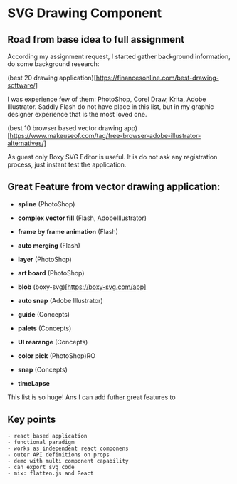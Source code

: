# SVG Drawing Component

## Road from base idea to full assignment

According my assignment request, I started gather background information, do some background research:

(best 20 drawing application)[https://financesonline.com/best-drawing-software/]

I was experience few of them: PhotoShop, Corel Draw, Krita, Adobe Illustrator. Saddly Flash do not have place in this list, but in my graphic designer experience that is the most loved one. 

(best 10 browser based vector drawing app)[https://www.makeuseof.com/tag/free-browser-adobe-illustrator-alternatives/]

As guest only Boxy SVG Editor is useful. It is do not ask any registration process, just instant test the application.

## Great Feature from vector drawing application:

  - **spline** (PhotoShop)
  - **complex vector fill** (Flash, AdobeIllustrator)
  - **frame by frame animation** (Flash)
  - **auto merging** (Flash)
  - **layer** (PhotoShop)
  - **art board** (PhotoShop) 
  - **blob** (boxy-svg)[https://boxy-svg.com/app]
  - **auto snap** (Adobe Illustrator)
  - **guide** (Concepts) 
  - **palets** (Concepts)
  - **UI rearange** (Concepts)
  - **color pick** (PhotoShop)RO
  
  - **snap** (Concepts) 
  - **timeLapse**

  This list is so huge! Ans I can add futher great features to 

  ## Key points

    - react based application
    - functional paradigm
    - works as independent react componens
    - outer API definitions on props
    - demo with multi component capability
    - can export svg code
    - mix: flatten.js and React

